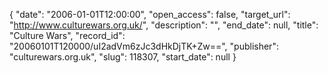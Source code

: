 {
  "date": "2006-01-01T12:00:00", 
  "open_access": false, 
  "target_url": "http://www.culturewars.org.uk/", 
  "description": "", 
  "end_date": null, 
  "title": "Culture Wars", 
  "record_id": "20060101T120000/uI2adVm6zJc3dHkDjTK+Zw==", 
  "publisher": "culturewars.org.uk", 
  "slug": 118307, 
  "start_date": null
}


